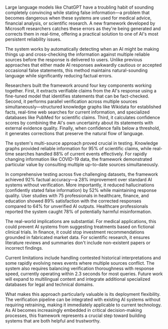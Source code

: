 Large language models like ChatGPT have a troubling habit of sounding completely convincing while stating false information—a problem that becomes dangerous when these systems are used for medical advice, financial analysis, or scientific research. A new framework developed by Microsoft researchers catches these errors as they're being generated and corrects them in real-time, offering a practical solution to one of AI's most persistent reliability issues.

The system works by automatically detecting when an AI might be making things up and cross-checking the information against multiple reliable sources before the response is delivered to users. Unlike previous approaches that either made AI responses awkwardly cautious or accepted occasional false statements, this method maintains natural-sounding language while significantly reducing factual errors.

Researchers built the framework around four key components working together. First, it extracts verifiable claims from the AI's response using a fine-tuned model that identifies statements that can be fact-checked. Second, it performs parallel verification across multiple sources simultaneously—structured knowledge graphs like Wikidata for established facts, real-time web searches for current information, and specialized databases like PubMed for scientific claims. Third, it calculates confidence scores by combining the AI's own uncertainty about its statements with external evidence quality. Finally, when confidence falls below a threshold, it generates corrections that preserve the natural flow of language.

The system's multi-source approach proved crucial in testing. Knowledge graphs provided reliable information for 95% of scientific claims, while real-time searches handled 88% of current events effectively. For rapidly changing information like COVID-19 data, the framework demonstrated particular value by consulting multiple up-to-date sources simultaneously.

In comprehensive testing across five challenging datasets, the framework achieved 92% factual accuracy—a 28% improvement over standard AI systems without verification. More importantly, it reduced hallucinations (confidently stated false information) by 52% while maintaining response quality. User studies with 75 professionals in healthcare, finance, and education showed 89% satisfaction with the corrected responses compared to 64% for unverified AI outputs. Healthcare professionals reported the system caught 78% of potentially harmful misinformation.

The real-world implications are substantial. For medical applications, this could prevent AI systems from suggesting treatments based on fictional clinical trials. In finance, it could stop investment recommendations grounded in fabricated market data. For scientific research, it ensures literature reviews and summaries don't include non-existent papers or incorrect findings.

Current limitations include handling contested historical interpretations and some rapidly evolving news events where multiple sources conflict. The system also requires balancing verification thoroughness with response speed, currently operating within 2.3 seconds for most queries. Future work will expand to multilingual content and integrate additional specialized databases for legal and technical domains.

What makes this approach particularly valuable is its deployment flexibility. The verification pipeline can be integrated with existing AI systems without requiring retraining, making it immediately applicable to current technology. As AI becomes increasingly embedded in critical decision-making processes, this framework represents a crucial step toward building systems that are both helpful and trustworthy.